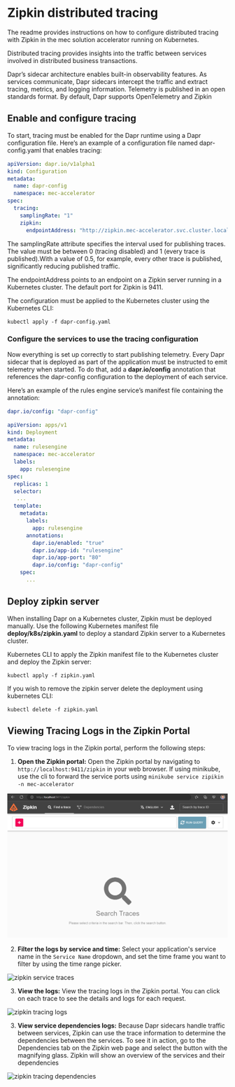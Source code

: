 # Zipkin distributed tracing

The readme provides instructions on how to configure distributed tracing with Zipkin in the mec solution accelerator running on Kubernetes. 

Distributed tracing provides insights into the traffic between services involved in distributed business transactions.

Dapr’s sidecar architecture enables built-in observability features. As services communicate, Dapr 
sidecars intercept the traffic and extract tracing, metrics, and logging information. Telemetry is 
published in an open standards format. By default, Dapr supports OpenTelemetry and Zipkin

## Enable and configure tracing

To start, tracing must be enabled for the Dapr runtime using a Dapr configuration file. Here’s an 
example of a configuration file named dapr-config.yaml that enables tracing:

```YAML
apiVersion: dapr.io/v1alpha1
kind: Configuration
metadata:
  name: dapr-config
  namespace: mec-accelerator
spec:
  tracing:
    samplingRate: "1"
    zipkin:
      endpointAddress: "http://zipkin.mec-accelerator.svc.cluster.local:9411/api/v2/spans"
```

The samplingRate attribute specifies the interval used for publishing traces. The value must be 
between 0 (tracing disabled) and 1 (every trace is published).With a value of 0.5, for example, every 
other trace is published, significantly reducing published traffic.

The endpointAddress points to an endpoint on a Zipkin server running in a Kubernetes cluster. The default port for Zipkin is 9411.

The configuration must be applied to the Kubernetes cluster using the Kubernetes CLI:

```
kubectl apply -f dapr-config.yaml
```

### Configure the services to use the tracing configuration

Now everything is set up correctly to start publishing telemetry. Every Dapr sidecar that is deployed as 
part of the application must be instructed to emit telemetry when started. To do that, add a 
**dapr.io/config** annotation that references the dapr-config configuration to the deployment of 
each service. 

Here’s an example of the rules engine service’s manifest file containing 
the annotation:

```YAML
dapr.io/config: "dapr-config"
```

```YAML
apiVersion: apps/v1
kind: Deployment
metadata:
  name: rulesengine
  namespace: mec-accelerator
  labels:
    app: rulesengine
spec:
  replicas: 1
  selector:
   ...
  template:
    metadata:
      labels:
        app: rulesengine
      annotations:
        dapr.io/enabled: "true"
        dapr.io/app-id: "rulesengine"
        dapr.io/app-port: "80"
        dapr.io/config: "dapr-config"
    spec:
      ...
```

## Deploy zipkin server

When installing Dapr on a Kubernetes cluster, Zipkin must be deployed manually. Use the following 
Kubernetes manifest file __deploy/k8s/zipkin.yaml__ to deploy a standard Zipkin server to a Kubernetes 
cluster.

Kubernetes CLI to apply the Zipkin manifest file to the Kubernetes cluster and deploy the Zipkin 
server:

```
kubectl apply -f zipkin.yaml
```
If you wish to remove the zipkin server delete the deployment using kubernetes CLI:

```
kubectl delete -f zipkin.yaml
```

## Viewing Tracing Logs in the Zipkin Portal

To view tracing logs in the Zipkin portal, perform the following steps:

1. **Open the Zipkin portal:** Open the Zipkin portal by navigating to `http://localhost:9411/zipkin` in your web browser. If using minikube, use the cli to forward the service ports using `minikube service zipikin -n mec-accelerator`

![zipkin dashboard](/docs/imgs/zipkin/zipkin1.png)

2. **Filter the logs by service and time:** Select your application's service name in the `Service Name` dropdown, and set the time frame you want to filter by using the time range picker.

![zipkin service traces](/docs/imgs/zipkin/zipkin2.png)

3. **View the logs:** View the tracing logs in the Zipkin portal. You can click on each trace to see the details and logs for each request.

![zipkin tracing logs](/docs/imgs/zipkin/zipkin3.png)

3. **View service dependencies logs:** Because Dapr sidecars handle traffic between services, Zipkin can use the trace information to determine the dependencies between the services. To see it in action, go to the Dependencies tab on the Zipkin web page and select the button with the magnifying glass. Zipkin will show an overview of 
the services and their dependencies

![zipkin tracing dependencies](/docs/imgs/zipkin/zipkin4.png)